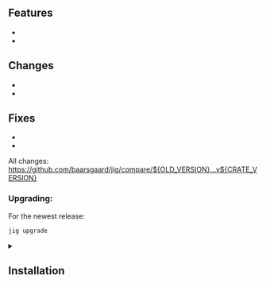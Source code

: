 ## Features
-
-

## Changes
-
-

## Fixes
-
-

All changes: https://github.com/baarsgaard/jig/compare/${OLD_VERSION}...v${CRATE_VERSION}

### Upgrading:

For the newest release:
```bash
jig upgrade
```


<details>
<summary><h2>Installation</h2></summary>

Pick between `cloud` and `data-center` instances (APIs differ)

### Linux

```bash
mkdir -p ~/.local/bin || true
wget -O ~/.local/bin/jig "https://github.com/baarsgaard/jig/releases/latest/download/jig-$INSTANCE-$TRIPLE"
chmod +x ~/.local/bin/jig"
```

### Windows
```posh
Invoke-WebRequest -Uri "https://github.com/baarsgaard/jig/releases/download/latest/jig-$INSTANCE-x86_64-pc-windows-msvc.exe" -OutFile "C:\<Somewhere in PATH>"
```

### From source

Install Cargo along Rust using rustup: https://www.rust-lang.org/learn/get-started
```bash
cargo install --locked --git https://github.com/raunow/jig.git --features <cloud|data-center>
```
</details>
